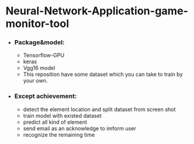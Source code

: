 # Neural-Network-Application-game-monitor-tool

- ### Package&model:
    - Tensorflow-GPU
    - keras
    - Vgg16 model
    - This reposition have some dataset which you can take to train by your own.

- ### Except achievement:
    - detect the element location and split dataset from screen shot
    - train model with existed dataset
    - predict all kind of element
    - send email as an acknowledge to imform user
    - recognize the remaining time
